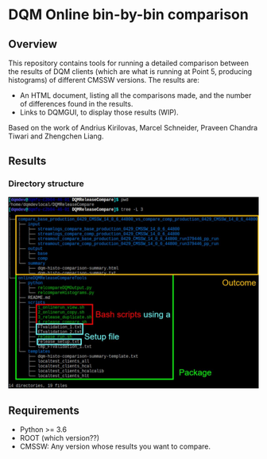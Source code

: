 # DQM Online bin-by-bin comparison

## Overview

This repository contains tools for running a detailed comparison between the results of DQM clients (which are what is running at Point 5, producing histograms) of different CMSSW versions. The results are:

- An HTML document, listing all the comparisons made, and the number of differences found in the results.
- Links to DQMGUI, to display those results (WIP).

Based on the work of Andrius Kirilovas, Marcel Schneider, Praveen Chandra Tiwari and Zhengchen Liang.

## Results

### Directory structure

![](images/local_dir_tree.JPG)

## Requirements

- Python >= 3.6
- ROOT (which version??)
- CMSSW: Any version whose results you want to compare.